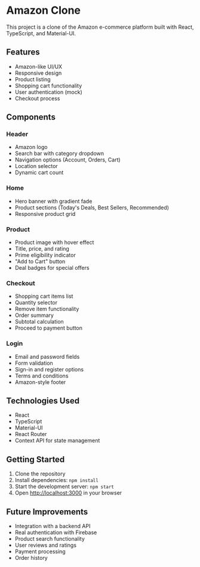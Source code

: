# Amazon Clone

This project is a clone of the Amazon e-commerce platform built with React, TypeScript, and Material-UI.

## Features

- Amazon-like UI/UX
- Responsive design
- Product listing
- Shopping cart functionality
- User authentication (mock)
- Checkout process

## Components

### Header
- Amazon logo
- Search bar with category dropdown
- Navigation options (Account, Orders, Cart)
- Location selector
- Dynamic cart count

### Home
- Hero banner with gradient fade
- Product sections (Today's Deals, Best Sellers, Recommended)
- Responsive product grid

### Product
- Product image with hover effect
- Title, price, and rating
- Prime eligibility indicator
- "Add to Cart" button
- Deal badges for special offers

### Checkout
- Shopping cart items list
- Quantity selector
- Remove item functionality
- Order summary
- Subtotal calculation
- Proceed to payment button

### Login
- Email and password fields
- Form validation
- Sign-in and register options
- Terms and conditions
- Amazon-style footer

## Technologies Used

- React
- TypeScript
- Material-UI
- React Router
- Context API for state management

## Getting Started

1. Clone the repository
2. Install dependencies: `npm install`
3. Start the development server: `npm start`
4. Open [http://localhost:3000](http://localhost:3000) in your browser

## Future Improvements

- Integration with a backend API
- Real authentication with Firebase
- Product search functionality
- User reviews and ratings
- Payment processing
- Order history